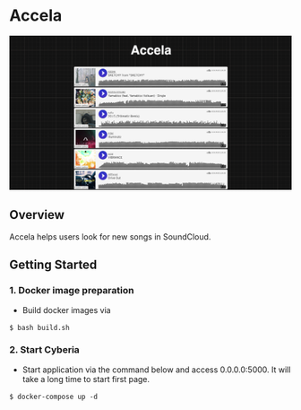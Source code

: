 # Accela

![](./image/screen.png)

## Overview

Accela helps users look for new songs in SoundCloud. 

## Getting Started

### 1. Docker image preparation
- Build docker images via

```
$ bash build.sh
```
 
### 2. Start Cyberia
- Start application via the command below and access 0.0.0.0:5000. It will take a long time to start first page.

```
$ docker-compose up -d
```
